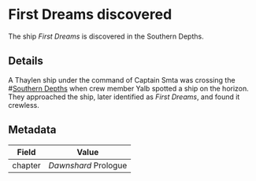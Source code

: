 # First Dreams discovered
The ship *First Dreams* is discovered in the Southern Depths.

## Details
A Thaylen ship under the command of Captain Smta was crossing the #[Southern Depths](southern-depths) when crew member Yalb spotted a ship on the horizon. They approached the ship, later identified as *First Dreams*, and found it crewless.

## Metadata
| Field | Value |
| ----- | ----- |
| chapter | *Dawnshard* Prologue |
